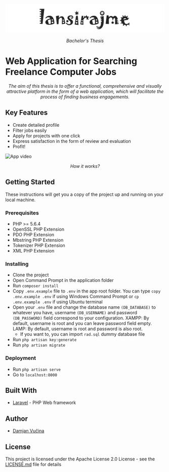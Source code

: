![App logo](https://github.com/damjanvucina/bsc-thesis/blob/master/public/pictures/header.png)

<p align="center"><em>Bachelor's Thesis</em></p>

# Web Application for Searching Freelance Computer Jobs
<p align="center"><em>The aim of this thesis is to offer a functional, comprehensive and visually attractive platform in the form of a web application, which will facilitate the process of finding business engagements. </em></p>
 
## Key Features

* Create detailed profile
* Filter jobs easily   
* Apply for projects with one click
* Express satisfaction in the form of review and evaluation 
* Profit!

![App video](https://github.com/damjanvucina/bsc-thesis/blob/master/public/pictures/videohq.gif)
<p align="center"><em>How it works?</em></p>

## Getting Started

These instructions will get you a copy of the project up and running on your local machine.

### Prerequisites

* PHP >= 5.6.4
* OpenSSL PHP Extension
* PDO PHP Extension
* Mbstring PHP Extension
* Tokenizer PHP Extension
* XML PHP Extension

### Installing

- Clone the project
- Open Command Prompt in the application folder
- Run `composer install`
- Copy `.env.example` file to `.env` in the app root folder. You can type `copy .env.example .env` if using Windows Command Prompt or `cp .env.example .env` if using Ubuntu terminal 
- Open your `.env` file and change the database name `(DB_DATABASE)` to whatever you have, username `(DB_USERNAME)` and password `(DB_PASSWORD)` field correspond to your configuration. 
   XAMPP: By default, username is root and you can leave password field empty. 
   LAMP: By default, username is root and password is also root.
   - If you want to, you can import `rad.sql` dummy database file
- Run `php artisan key:generate`
- Run `php artisan migrate`

### Deployment

- Run `php artisan serve`
- Go to `localhost:8000`

## Built With

* [Laravel](https://laravel.com/) - PHP Web framework

## Author

* [Damjan Vučina](https://github.com/damjanvucina)

## License

This project is licensed under the Apache License 2.0 License - see the [LICENSE.md](https://github.com/damjanvucina/bsc-thesis/blob/master/LICENSE) file for details


